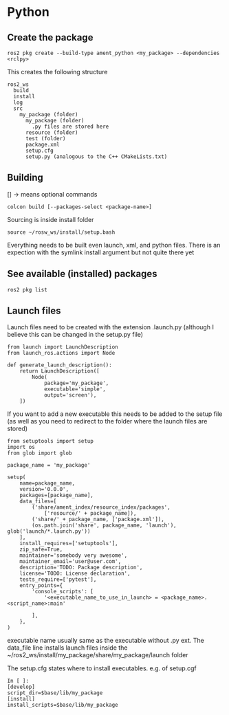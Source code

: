 # Python
## Create the package
```
ros2 pkg create --build-type ament_python <my_package> --dependencies <rclpy> 
```
This creates the following structure
```
ros2_ws
  build
  install
  log
  src
    my_package (folder)
      my_package (folder)
        .py files are stored here
      resource (folder)
      test (folder)
      package.xml
      setup.cfg
      setup.py (analogous to the C++ CMakeLists.txt)
```  
## Building
[] -> means optional commands
```
colcon build [--packages-select <package-name>]
```
Sourcing is inside install folder
```
source ~/rosw_ws/install/setup.bash
```
Everything needs to be built even launch, xml, and python files. There is an expection with the symlink install argument but not quite there yet
## See available (installed) packages
```
ros2 pkg list
```
## Launch files
Launch files need to be created with the extension .launch.py (although I believe this can be changed in the setup.py file)

```
from launch import LaunchDescription
from launch_ros.actions import Node

def generate_launch_description():
    return LaunchDescription([
        Node(
            package='my_package',
            executable='simple',
            output='screen'),
    ])

```
If you want to add a new executable this needs to be added to the setup file (as well as you need to redirect to the folder where the launch files are stored)
```
from setuptools import setup
import os
from glob import glob

package_name = 'my_package'

setup(
    name=package_name,
    version='0.0.0',
    packages=[package_name],
    data_files=[
        ('share/ament_index/resource_index/packages',
            ['resource/' + package_name]),
        ('share/' + package_name, ['package.xml']),
        (os.path.join('share', package_name, 'launch'), glob('launch/*.launch.py'))
    ],
    install_requires=['setuptools'],
    zip_safe=True,
    maintainer='somebody very awesome',
    maintainer_email='user@user.com',
    description='TODO: Package description',
    license='TODO: License declaration',
    tests_require=['pytest'],
    entry_points={
        'console_scripts': [
            '<executable_name_to_use_in_launch> = <package_name>.<script_name>:main'

        ],
    },
)
```
executable name usually same as the executable without .py ext.
The data_file line installs launch files inside the ~/ros2_ws/install/my_package/share/my_package/launch folder

The setup.cfg states where to install executables. e.g. of setup.cgf
```
In [ ]:
[develop]
script_dir=$base/lib/my_package
[install]
install_scripts=$base/lib/my_package
```
